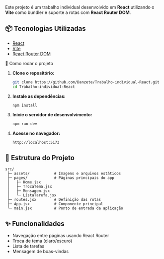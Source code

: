 Este projeto é um trabalho individual desenvolvido em **React** utilizando o **Vite** como bundler e suporte a rotas com **React Router DOM**.

## 📦 Tecnologias Utilizadas

- [React](https://react.dev/)
- [Vite](https://vitejs.dev/)
- [React Router DOM](https://reactrouter.com/)

🚀 Como rodar o projeto

1. **Clone o repositório:**
   ```bash
   git clone https://github.com/Danzete/Trabalho-individual-React.git
   cd Trabalho-individual-React
   ```

2. **Instale as dependências:**
   ```bash
   npm install
   ```

3. **Inicie o servidor de desenvolvimento:**
   ```bash
   npm run dev
   ```

4. **Acesse no navegador:**
   ```
   http://localhost:5173
   ```

## 📁 Estrutura do Projeto

```
src/
 ├─ assets/           # Imagens e arquivos estáticos
 ├─ pages/            # Páginas principais do app
 │   ├─ Home.jsx
 │   ├─ TrocaTema.jsx
 │   ├─ Mensagem.jsx
 │   └─ ListaTarefa.jsx
 ├─ routes.jsx        # Definição das rotas
 ├─ App.jsx           # Componente principal
 └─ main.jsx          # Ponto de entrada da aplicação
```

## ✨ Funcionalidades

- Navegação entre páginas usando React Router
- Troca de tema (claro/escuro)
- Lista de tarefas
- Mensagem de boas-vindas
